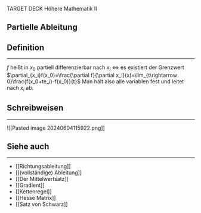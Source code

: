 
TARGET DECK
Höhere Mathematik II

Partielle Ableitung
--
## Definition
***
$f$ heißt in $x_0$ partiell differenzierbar nach $x_i$ $\iff$ es existiert der Grenzwert $\partial_{x_i}f(x_0)=\frac{\partial f}{\partial x_i}(x)=\lim_{t\rightarrow 0}\frac{f(x_0+te_i)-f(x_0)}{t}$
Man hält also alle variablen fest und leitet nach $x_i$ ab.
## Schreibweisen
***
![[Pasted image 20240604115922.png]]
## Siehe auch
***
* [[Richtungsableitung]]
* [[(vollständige) Ableitung]]
* [[Der Mittelwertsatz]]
* [[Gradient]]
* [[Kettenregel]]
* [[Hesse Matrix]]
* [[Satz von Schwarz]]